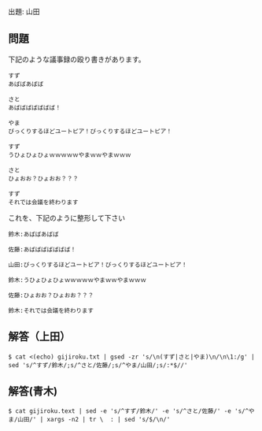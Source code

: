出題: 山田

## 問題

下記のような議事録の殴り書きがあります。
<!--上田メモ: 文中に「やま」があるように改造しました。-->

```
すず
あばばあばば

さと
あばばばばばばば！

やま
びっくりするほどユートピア！びっくりするほどユートピア！

すず
うひょひょひょｗｗｗｗｗやまｗｗやまｗｗｗ

さと
ひょおお？ひょおお？？？

すず
それでは会議を終わります
```

これを、下記のように整形して下さい

```
鈴木:あばばあばば

佐藤:あばばばばばばば！

山田:びっくりするほどユートピア！びっくりするほどユートピア！

鈴木:うひょひょひょｗｗｗｗｗやまｗｗやまｗｗｗ

佐藤:ひょおお？ひょおお？？？

鈴木:それでは会議を終わります
```

## 解答（上田）

```
$ cat <(echo) gijiroku.txt | gsed -zr 's/\n(すず|さと|やま)\n/\n\1:/g' | sed 's/^すず/鈴木/;s/^さと/佐藤/;s/^やま/山田/;s/:*$//'
```

## 解答(青木)

<!-- ちと解答をいじりました。（上田） -->

```
$ cat gijiroku.text | sed -e 's/^すず/鈴木/' -e 's/^さと/佐藤/' -e 's/^やま/山田/' | xargs -n2 | tr \  : | sed 's/$/\n/'
```
